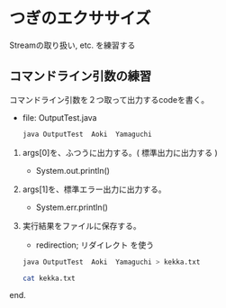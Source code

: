 # つぎのエクササイズ

Streamの取り扱い, etc. を練習する


## コマンドライン引数の練習

コマンドライン引数を２つ取って出力するcodeを書く。

- file: OutputTest.java

	```bash
	java OutputTest  Aoki  Yamaguchi
	```

1. args[0]を、ふつうに出力する。( 標準出力に出力する )
	- System.out.println()

2. args[1]を、標準エラー出力に出力する。
	- System.err.println()
 
3. 実行結果をファイルに保存する。
	- redirection; リダイレクト を使う

	```bash
	java OutputTest  Aoki  Yamaguchi > kekka.txt

	cat kekka.txt
	```

end.
